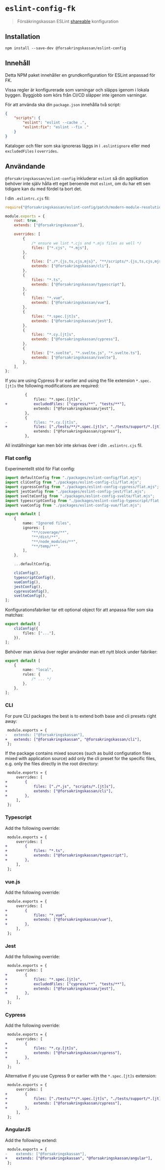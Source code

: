 # `eslint-config-fk`

> Försäkringskassan ESLint [shareable](http://eslint.org/docs/developer-guide/shareable-configs.html) konfiguration

## Installation

```
npm install --save-dev @forsakringskassan/eslint-config
```

## Innehåll

Detta NPM paket innehåller en grundkonfiguration för ESLint anpassad för FK.

Vissa regler är konfigurerade som varningar och släpps igenom i lokala byggen.
Byggjobb som körs från CI/CD släpper inte igenom varningar.

För att använda ska din `package.json` innehålla två script:

```json
{
    "scripts": {
        "eslint": "eslint --cache .",
        "eslint:fix": "eslint --fix ."
    }
}
```

Kataloger och filer som ska ignoreras läggs in i `.eslintignore` eller med `excludedFiles` i `overrides`.

## Användande

`@forsakringskassan/eslint-config` inkluderar `eslint` så din applikation behöver inte själv hålla ett eget beroende mot `eslint`, om du har ett sen tidigare kan du med fördel ta bort det.

I din `.eslintrc.cjs` fil:

```js
require("@forsakringskassan/eslint-config/patch/modern-module-resolution");

module.exports = {
    root: true,
    extends: ["@forsakringskassan"],

    overrides: [
        {
            /* ensure we lint *.cjs and *.mjs files as well */
            files: ["*.cjs", "*.mjs"],
        },
        {
            files: ["./*.{js,ts,cjs,mjs}", "**/scripts/*.{js,ts,cjs,mjs}"],
            extends: ["@forsakringskassan/cli"],
        },
        {
            files: "*.ts",
            extends: ["@forsakringskassan/typescript"],
        },
        {
            files: "*.vue",
            extends: ["@forsakringskassan/vue"],
        },
        {
            files: "*.spec.[jt]s",
            extends: ["@forsakringskassan/jest"],
        },
        {
            files: "*.cy.[jt]s",
            extends: ["@forsakringskassan/cypress"],
        },
        {
            files: ["*.svelte", "*.svelte.js", "*.svelte.ts"],
            extends: ["@forsakringskassan/svelte"],
        },
    ],
};
```

If you are using Cypress 9 or earlier and using the file extension `*.spec.[jt]s` the following modifications are required:

```diff
         {
             files: "*.spec.[jt]s",
+            excludedFiles: ["cypress/**", "tests/**"],
             extends: ["@forsakringskassan/jest"],
         },
         {
-            files: "*.cy.[jt]s",
+            files: ["./tests/**/*.spec.[jt]s", "./tests/support/*.[jt]s", "*.ct.[jt]s"],
             extends: ["@forsakringskassan/cypress"],
         },
```

All inställningar kan men bör inte skrivas över i din `.eslintrc.cjs` fil.

### Flat config

Experimentellt stöd för Flat config:

```ts
import defaultConfig from "./packages/eslint-config/flat.mjs";
import cliConfig from "./packages/eslint-config-cli/flat.mjs";
import cypressConfig from "./packages/eslint-config-cypress/flat.mjs";
import jestConfig from "./packages/eslint-config-jest/flat.mjs";
import svelteConfig from "./packages/eslint-config-svelte/flat.mjs";
import typescriptConfig from "./packages/eslint-config-typescript/flat.mjs";
import vueConfig from "./packages/eslint-config-vue/flat.mjs";

export default [
    {
        name: "Ignored files",
        ignores: [
            "**/coverage/**",
            "**/dist/**",
            "**/node_modules/**",
            "**/temp/**",
        ],
    },

    ...defaultConfig,

    cliConfig(),
    typescriptConfig(),
    vueConfig(),
    jestConfig(),
    cypressConfig(),
    svelteConfig(),
];
```

Konfigurationsfabriker tar ett optional object för att anpassa filer som ska matchas:

```ts
export default [
    cliConfig({
        files: ["..."],
    }),
];
```

Behöver man skriva över regler använder man ett nytt block under fabriker:

```ts
export default [
    {
        name: "local",
        rules: {
            /* ... */
        },
    },
];
```

### CLI

For pure CLI packages the best is to extend both base and cli presets right away:

```diff
 module.exports = {
-   extends: ["@forsakringskassan"],
+   extends: ["@forsakringskassan", "@forsakringskassan/cli"],
 };
```

If the package contains mixed sources (such as build configuration files mixed with application source) add only the cli preset for the specific files, e.g. only the files directly in the root directory:

```diff
 module.exports = {
     overrides: [
+        {
+            files: ["./*.js", "scripts/*.[jt]s"],
+            extends: ["@forsakringskassan/cli"],
+        },
     ],
 };
```

### Typescript

Add the following override:

```diff
 module.exports = {
     overrides: [
+        {
+            files: "*.ts",
+            extends: ["@forsakringskassan/typescript"],
+        },
     ],
 };
```

### vue.js

Add the following override:

```diff
 module.exports = {
     overrides: [
+        {
+            files: "*.vue",
+            extends: ["@forsakringskassan/vue"],
+        },
     ],
 };
```

### Jest

Add the following override:

```diff
 module.exports = {
     overrides: [
+        {
+            files: "*.spec.[jt]s",
+            excludedFiles: ["cypress/**", "tests/**"],
+            extends: ["@forsakringskassan/jest"],
+        },
     ],
 };
```

### Cypress

Add the following override:

```diff
 module.exports = {
     overrides: [
+        {
+            files: "*.cy.[jt]s",
+            extends: ["@forsakringskassan/cypress"],
+        },
     ],
 };
```

Alternative if you use Cypress 9 or earlier with the `*.spec.[jt]s` extension:

```diff
 module.exports = {
     overrides: [
+        {
+            files: ["./tests/**/*.spec.[jt]s", "./tests/support/*.[jt]s", "*.ct.[jt]s"],
+            extends: ["@forsakringskassan/cypress"],
+        },
     ],
 };
```

### AngularJS

Add the following extend:

```diff
 module.exports = {
-    extends: ["@forsakringskassan"],
+    extends: ["@forsakringskassan", "@forsakringskassan/angular"],
 };
```
